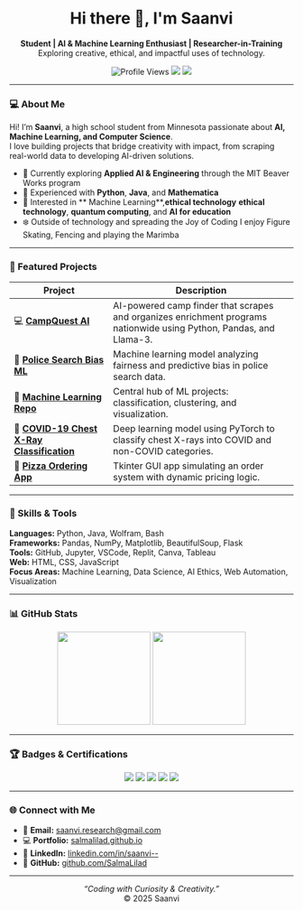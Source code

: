 <h1 align="center">Hi there 👋, I'm Saanvi</h1>
<p align="center">
  <strong>Student | AI & Machine Learning Enthusiast | Researcher-in-Training</strong><br>
  Exploring creative, ethical, and impactful uses of technology.
</p>

<p align="center">
  <img src="https://komarev.com/ghpvc/?username=salmalilad&label=Profile+Visits&color=ff4d4d&style=flat-square" alt="Profile Views"/>
  <img src="https://img.shields.io/badge/Focus-AI%20%26%20ML-red?style=flat-square"/>
  <img src="https://img.shields.io/badge/From-Minnesota-7f2aff?style=flat-square"/>
</p>

---

### 💻 About Me
Hi! I’m **Saanvi**, a high school student from Minnesota passionate about **AI, Machine Learning, and Computer Science**.  
I love building projects that bridge creativity with impact, from scraping real-world data to developing AI-driven solutions.  

- 🧠 Currently exploring **Applied AI & Engineering** through the MIT Beaver Works program  
- 🐍 Experienced with **Python**, **Java**, and **Mathematica**  
- 🧩 Interested in ** Machine Learning**,**ethical technology** **ethical technology**, **quantum computing**, and **AI for education**  
- ❄️ Outside of technology and spreading the Joy of Coding I enjoy Figure Skating, Fencing and playing the Marimba

---

### 🚀 Featured Projects
| Project | Description |
|----------|--------------|
| 💻 [**CampQuest AI**](https://github.com/SalmaLilad/CampQuest) | AI-powered camp finder that scrapes and organizes enrichment programs nationwide using Python, Pandas, and Llama-3. |
| 🚓 [**Police Search Bias ML**](https://github.com/SalmaLilad/Police-Search-ML) | Machine learning model analyzing fairness and predictive bias in police search data. |
| 🧠 [**Machine Learning Repo**](https://github.com/SalmaLilad/Machine-Learning) | Central hub of ML projects: classification, clustering, and visualization. |
| 🦠 [**COVID-19 Chest X-Ray Classification**](https://github.com/SalmaLilad/Covid19-ML-Project) | Deep learning model using PyTorch to classify chest X-rays into COVID and non-COVID categories. |
| 🍕 [**Pizza Ordering App**](https://github.com/SalmaLilad/Pizza-Ordering-Project) | Tkinter GUI app simulating an order system with dynamic pricing logic. |


---

### 🧩 Skills & Tools
**Languages:** Python, Java, Wolfram, Bash  
**Frameworks:** Pandas, NumPy, Matplotlib, BeautifulSoup, Flask  
**Tools:** GitHub, Jupyter, VSCode, Replit, Canva, Tableau  
**Web:** HTML, CSS, JavaScript  
**Focus Areas:** Machine Learning, Data Science, AI Ethics, Web Automation, Visualization  

---

### 📊 GitHub Stats
<p align="center">
  <img src="https://github-readme-stats.vercel.app/api?username=salmalilad&show_icons=true&theme=radical&hide_border=true" height="165"/>
  <img src="https://github-readme-stats.vercel.app/api/top-langs/?username=salmalilad&layout=compact&theme=radical&hide_border=true" height="165"/>
</p>

---

### 🏆 Badges & Certifications
<p align="center">
  <img src="https://img.shields.io/badge/edX-CS50P%20Python-blue?style=flat-square"/>
  <img src="https://img.shields.io/badge/U%20of%20Michigan-Joy%20of%20Coding-maize?style=flat-square"/>
  <img src="https://img.shields.io/badge/MIT-BWSI%20Applied%20AI-red?style=flat-square"/>
  <img src="https://img.shields.io/badge/Kode%20With%20Klossy-Data%20Science-pink?style=flat-square"/>
  <img src="https://img.shields.io/badge/Wolfram-Summer%20Program-purple?style=flat-square"/>
</p>

---

### 🌐 Connect with Me
- 📧 **Email:** [saanvi.research@gmail.com](mailto:saanvi.research@gmail.com)  
- 💻 **Portfolio:** [salmalilad.github.io](https://salmalilad.github.io)  
- 🔗 **LinkedIn:** [linkedin.com/in/saanvi--](https://www.linkedin.com/in/saanvi--)  
- 🧠 **GitHub:** [github.com/SalmaLilad](https://github.com/SalmaLilad)

---

<p align="center">
  <em>“Coding with Curiosity & Creativity.”</em><br>
  © 2025 Saanvi
</p>


